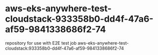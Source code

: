 # aws-eks-anywhere-test-cloudstack-933358b0-dd4f-47a6-af59-9841338686f2-74
repository for use with E2E test job aws-eks-anywhere-test-cloudstack:933358b0-dd4f-47a6-af59-9841338686f2-74
